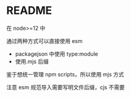# README

在 node>=12 中

通过两种方式可以直接使用 esm

- packagejson 中使用 type:module
- 使用.mjs 后缀

鉴于想统一管理 npm scripts，所以使用 mjs 方式

注意 esm 规范导入需要写明文件后缀，cjs 不需要
